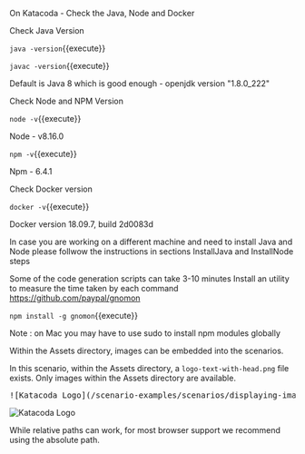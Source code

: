 On Katacoda - Check the Java, Node and Docker

Check Java Version

`java -version`{{execute}}

`javac -version`{{execute}}

Default is Java 8 which is good enough  - openjdk version "1.8.0_222"

Check Node and NPM Version

`node -v`{{execute}}

Node - v8.16.0

`npm -v`{{execute}}

Npm - 6.4.1

Check Docker version

`docker -v`{{execute}}

Docker version 18.09.7, build 2d0083d

In case you are working on a different machine and need to install Java and Node
please follwow the instructions in sections InstallJava and InstallNode steps


Some of the code generation scripts can take 3-10 minutes
Install an utility to measure the time taken by each command 
https://github.com/paypal/gnomon 

`npm install -g gnomon`{{execute}}

Note : on Mac you may have to use sudo to install npm modules globally

Within the Assets directory, images can be embedded into the scenarios.

In this scenario, within the Assets directory, a `logo-text-with-head.png` file exists. Only images within the Assets directory are available.

<pre>
![Katacoda Logo](/scenario-examples/scenarios/displaying-images/assets/logo-text-with-head.png)
</pre>

![Katacoda Logo](/scenario-examples/scenarios/displaying-images/assets/logo-text-with-head.png)

While relative paths can work, for most browser support we recommend using the absolute path.